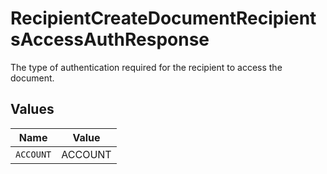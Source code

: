 # RecipientCreateDocumentRecipientsAccessAuthResponse

The type of authentication required for the recipient to access the document.


## Values

| Name      | Value     |
| --------- | --------- |
| `ACCOUNT` | ACCOUNT   |